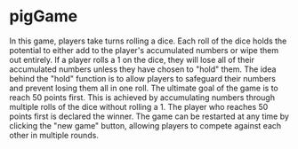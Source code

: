 # pigGame

In this game, players take turns rolling a dice. Each roll of the dice holds the potential to either add to the player's accumulated numbers or wipe them out entirely. If a player rolls a 1 on the dice, they will lose all of their accumulated numbers unless they have chosen to "hold" them. The idea behind the "hold" function is to allow players to safeguard their numbers and prevent losing them all in one roll. The ultimate goal of the game is to reach 50 points first. This is achieved by accumulating numbers through multiple rolls of the dice without rolling a 1. The player who reaches 50 points first is declared the winner. The game can be restarted at any time by clicking the "new game" button, allowing players to compete against each other in multiple rounds.
